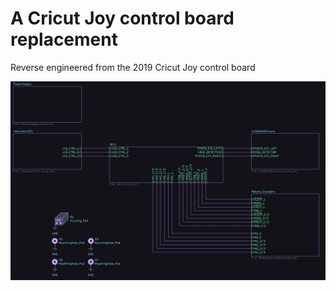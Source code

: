 # A Cricut Joy control board replacement
Reverse engineered from the 2019 Cricut Joy control board
<p align="center">
  <img src="doc/imgs/schematic.png" alt="Schematic">
</p>

